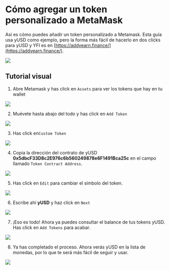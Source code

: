 # Cómo agregar un token personalizado a MetaMask

Así es cómo puedes añadir un token personalizado a Metamask. Esta guía usa yUSD como ejemplo, pero la forma más fácil de hacerlo en dos clicks para yUSD y YFI es en [https://addyearn.finance/](https://addyearn.finance/).

![](https://i.imgur.com/BIlPYeb.png)

## Tutorial visual

1. Abre Metamask y has click en `Assets` para ver los tokens que hay en tu wallet

![](https://i.imgur.com/N34iMar.png)

2. Muévete hasta abajo del todo y has click en `Add Token`

![](https://i.imgur.com/hRd2MD7.png)

3. Has click en`Custom Token`

![](https://i.imgur.com/rGbV1eT.png)

4. Copia la dirección del contrato de yUSD **0x5dbcF33D8c2E976c6b560249878e6F1491Bca25c** en el campo llamado `Token Contract Address`.

![](https://i.imgur.com/6H2JhRN.png)

5. Has click en `Edit` para cambiar el símbolo del token.

![](https://i.imgur.com/E12XN8x.png)

6. Escribe ahí **yUSD** y haz click en `Next`

![](https://i.imgur.com/kNkrqj3.png)

7. ¡Eso es todo! Ahora ya puedes consultar el balance de tus tokens yUSD. Has click en `Add Tokens` para acabar.

![](https://i.imgur.com/gkt6KME.png)

8. Ya has completado el proceso. Ahora verás yUSD en la lista de monedas, por lo que te será más fácil de seguir y usar.

![](https://i.imgur.com/ZgtftOw.png)
